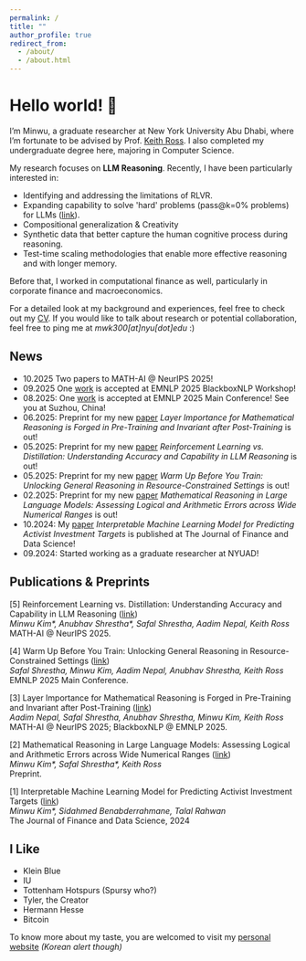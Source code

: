 ```yaml
---
permalink: /
title: ""
author_profile: true
redirect_from: 
  - /about/
  - /about.html
---
```

Hello world! 👋 
===
I’m Minwu, a graduate researcher at New York University Abu Dhabi, where I’m fortunate to be advised by Prof. [Keith Ross](https://sites.google.com/nyu.edu/keithross/). I also completed my undergraduate degree here, majoring in Computer Science. 

My research focuses on **LLM Reasoning**. Recently, I have been particularly interested in:

* Identifying and addressing the limitations of RLVR.
* Expanding capability to solve 'hard' problems (pass@k=0% problems) for LLMs ([link](https://github.com/rdi-berkeley/awesome-RLVR-boundary)).
* Compositional generalization & Creativity
* Synthetic data that better capture the human cognitive process during reasoning.
* Test-time scaling methodologies that enable more effective reasoning and with longer memory.

Before that, I worked in computational finance as well, particularly in corporate finance and macroeconomics.  

<!-- You can read more about my journey and why I pivoted to LLM research [here](/posts/unstructured/).   -->

For a detailed look at my background and experiences, feel free to check out my [CV](/files/MinwuKim_CV.pdf).  If you would like to talk about research or potential collaboration, feel free to ping me at *mwk300[at]nyu[dot]edu* :\)


News
-----
- 10.2025 Two papers to MATH-AI @ NeurIPS 2025!
- 09.2025 One [work](https://arxiv.org/abs/2506.22638) is accepted at EMNLP 2025 BlackboxNLP Workshop!
- 08.2025: One [work](https://arxiv.org/abs/2505.13718) is accepted at EMNLP 2025 Main Conference! See you at Suzhou, China!
- 06.2025: Preprint for my new [paper](https://arxiv.org/abs/2506.22638) *Layer Importance for Mathematical Reasoning is Forged in Pre-Training and Invariant after Post-Training* is out!
- 05.2025: Preprint for my new [paper](https://arxiv.org/abs/2505.14216) *Reinforcement Learning vs. Distillation: Understanding Accuracy and Capability in LLM Reasoning* is out!
- 05.2025: Preprint for my new [paper](https://arxiv.org/abs/2505.13718) *Warm Up Before You Train: Unlocking General Reasoning in Resource-Constrained Settings* is out!
- 02.2025: Preprint for my new [paper](https://arxiv.org/abs/2502.08680) *Mathematical Reasoning in Large Language Models: Assessing Logical and Arithmetic Errors across Wide Numerical Ranges* is out!
- 10.2024: My [paper](https://www.sciencedirect.com/science/article/pii/S240591882400031X) *Interpretable Machine Learning Model for Predicting Activist Investment Targets* is published at The Journal of Finance and Data Science!
- 09.2024: Started working as a graduate researcher at NYUAD!



Publications & Preprints
------
[5] Reinforcement Learning vs. Distillation: Understanding Accuracy and Capability in LLM Reasoning ([link](https://arxiv.org/abs/2505.14216))  
_Minwu Kim*, Anubhav Shrestha*, Safal Shrestha, Aadim Nepal, Keith Ross_  
MATH-AI @ NeurIPS 2025.

[4] Warm Up Before You Train: Unlocking General Reasoning in Resource-Constrained Settings ([link](https://arxiv.org/abs/2505.13718))  
_Safal Shrestha, Minwu Kim, Aadim Nepal, Anubhav Shrestha, Keith Ross_  
EMNLP 2025 Main Conference. 



[3] Layer Importance for Mathematical Reasoning is Forged in Pre-Training and Invariant after Post-Training ([link](https://arxiv.org/abs/2506.22638))  
_Aadim Nepal, Safal Shrestha, Anubhav Shrestha, Minwu Kim, Keith Ross_   
MATH-AI @ NeurIPS 2025; BlackboxNLP @ EMNLP 2025.

[2] Mathematical Reasoning in Large Language Models: Assessing Logical and Arithmetic Errors across Wide Numerical Ranges ([link](https://arxiv.org/abs/2502.08680))  
_Minwu Kim*, Safal Shrestha*, Keith Ross_  
Preprint.

[1] Interpretable Machine Learning Model for Predicting Activist Investment Targets ([link](https://www.sciencedirect.com/science/article/pii/S240591882400031X))  
_Minwu Kim*, Sidahmed Benabderrahmane, Talal Rahwan_  
The Journal of Finance and Data Science, 2024




<!-- Thoughts on the LLM
----

Having a machine that understands human language means a lot. I jotted down some thoughts about it. 

- **[LLM and Wittgenstein's Picture Theory](/posts/picture-theory/)**
  - The Picture Theory posits that the structure of the world parallels that of language. If a machine comprehends language, it is reasonable to consider it intelligent.
- **[Abilities of LLMs and Information Density in Language](/posts/information-density/)**
  - The capabilities of LLMs fundamentally stem from their training data. From this perspective, we can understand what LLMs excel at and where their limitations lie.
- **[From Structured to Unstructured - A Quantitative Breakthrough of Data](/posts/unstructured/)**
  - Between structured and unstructured data lies a tradeoff between the volume of information and its structure. LLMs, however, may serve as a breakthrough to overcome this challenge.
- **[Thoughts on Inference-time Compute](/posts/inference-time)**
  - Personal ideas on why and how to let the LLMs think more.

- **[OpenAI o1 & Recent Trend of LLMs](/posts/o1/)**
  - Some thoughts after playing with o1. -->


I Like
------
- Klein Blue
- IU
- Tottenham Hotspurs (Spursy who?)
- Tyler, the Creator
- Hermann Hesse
- Bitcoin

To know more about my taste, you are welcomed to visit my <a href="https://minwukim.net" target="_blank">personal website</a>
 *(Korean alert though)*
